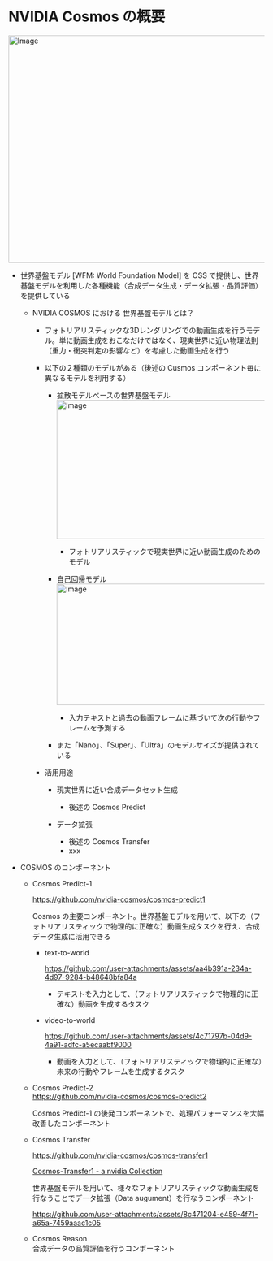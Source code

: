 # NVIDIA Cosmos の概要

<img width="1000" height="448" alt="Image" src="https://github.com/user-attachments/assets/7e73bbc7-14af-4600-839d-da2438b562bd" />

- 世界基盤モデル [WFM: World Foundation Model] を OSS で提供し、世界基盤モデルを利用した各種機能（合成データ生成・データ拡張・品質評価）を提供している
    - NVIDIA COSMOS における 世界基盤モデルとは？
        - フォトリアリスティックな3Dレンダリングでの動画生成を行うモデル。単に動画生成をおこなだけではなく、現実世界に近い物理法則（重力・衝突判定の影響など）を考慮した動画生成を行う
        - 以下の２種類のモデルがある（後述の Cusmos コンポーネント毎に異なるモデルを利用する）

            - 拡散モデルベースの世界基盤モデル
                <img width="625" height="274" alt="Image" src="https://github.com/user-attachments/assets/bfbf50b0-48e8-4781-adc2-65155ac0fb71" /><br>
                - フォトリアリスティックで現実世界に近い動画生成のためのモデル

            - 自己回帰モデル
                <img width="625" height="239" alt="Image" src="https://github.com/user-attachments/assets/d604c064-6da3-4740-8b14-69bc5d893b72" /><br>
                
                - 入力テキストと過去の動画フレームに基づいて次の行動やフレームを予測する
            - また「Nano」、「Super」、「Ultra」のモデルサイズが提供されている

        - 活用用途
            - 現実世界に近い合成データセット生成
                - 後述の Cosmos Predict

            - データ拡張
                - 後述の Cosmos Transfer
                - xxx

- COSMOS のコンポーネント<br>

    - Cosmos Predict-1<br>

        https://github.com/nvidia-cosmos/cosmos-predict1

        Cosmos の主要コンポーネント。世界基盤モデルを用いて、以下の（フォトリアリスティックで物理的に正確な）動画生成タスクを行え、合成データ生成に活用できる

        - text-to-world<br>

            https://github.com/user-attachments/assets/aa4b391a-234a-4d97-9284-b48648bfa84a

            - テキストを入力として、（フォトリアリスティックで物理的に正確な）動画を生成するタスク

        - video-to-world<br>

            https://github.com/user-attachments/assets/4c71797b-04d9-4a91-adfc-a5ecaabf9000

            - 動画を入力として、（フォトリアリスティックで物理的に正確な）未来の行動やフレームを生成するタスク

    - Cosmos Predict-2<br>
        https://github.com/nvidia-cosmos/cosmos-predict2

        Cosmos Predict-1 の後発コンポーネントで、処理パフォーマンスを大幅改善したコンポーネント

    - Cosmos Transfer<br>

        https://github.com/nvidia-cosmos/cosmos-transfer1
        
        [Cosmos-Transfer1 - a nvidia Collection](https://huggingface.co/collections/nvidia/cosmos-transfer1-67c9d328196453be6e568d3e)

        世界基盤モデルを用いて、様々なフォトリアリスティックな動画生成を行なうことでデータ拡張（Data augument）を行なうコンポーネント

        https://github.com/user-attachments/assets/8c471204-e459-4f71-a65a-7459aaac1c05

    - Cosmos Reason<br>
        合成データの品質評価を行うコンポーネント
